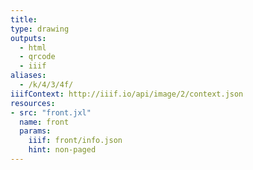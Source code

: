 ```yaml
---
title:
type: drawing
outputs:
  - html
  - qrcode
  - iiif
aliases:
  - /k/4/3/4f/
iiifContext: http://iiif.io/api/image/2/context.json
resources:
- src: "front.jxl"
  name: front
  params:
    iiif: front/info.json
    hint: non-paged
---
```


